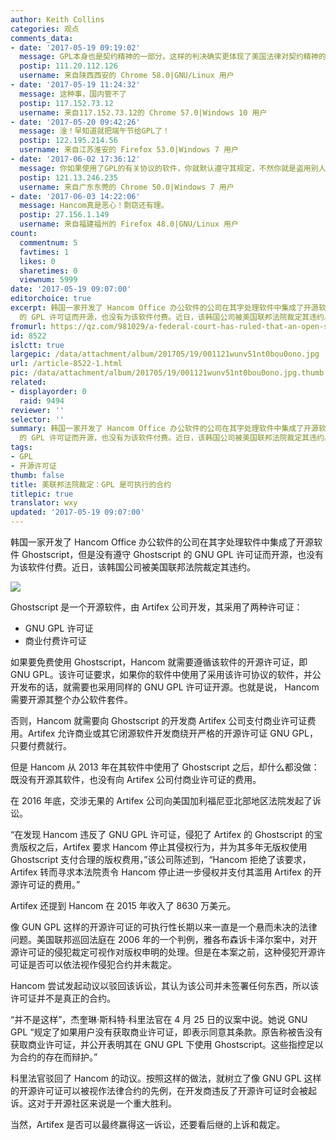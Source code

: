 ```yaml
---
author: Keith Collins
categories: 观点
comments_data:
- date: '2017-05-19 09:19:02'
  message: GPL本身也是契约精神的一部分。这样的判决确实更体现了美国法律对契约精神的尊重！！！
  postip: 111.20.112.126
  username: 来自陕西西安的 Chrome 58.0|GNU/Linux 用户
- date: '2017-05-19 11:24:32'
  message: 这种事，国内管不了
  postip: 117.152.73.12
  username: 来自117.152.73.12的 Chrome 57.0|Windows 10 用户
- date: '2017-05-20 09:42:26'
  message: 淦！早知道就把端午节给GPL了！
  postip: 122.195.214.56
  username: 来自江苏淮安的 Firefox 53.0|Windows 7 用户
- date: '2017-06-02 17:36:12'
  message: 你如果使用了GPL的有关协议的软件，你就默认遵守其规定，不然你就是盗用别人的软件。
  postip: 121.13.246.235
  username: 来自广东东莞的 Chrome 50.0|Windows 7 用户
- date: '2017-06-03 14:22:06'
  message: Hancom真是恶心！剽窃还有理。
  postip: 27.156.1.149
  username: 来自福建福州的 Firefox 48.0|GNU/Linux 用户
count:
  commentnum: 5
  favtimes: 1
  likes: 0
  sharetimes: 0
  viewnum: 5999
date: '2017-05-19 09:07:00'
editorchoice: true
excerpt: 韩国一家开发了 Hancom Office 办公软件的公司在其字处理软件中集成了开源软件 Ghostscript，但是没有遵守 Ghostscript
  的 GPL 许可证而开源，也没有为该软件付费。近日，该韩国公司被美国联邦法院裁定其违约。
fromurl: https://qz.com/981029/a-federal-court-has-ruled-that-an-open-source-license-is-an-enforceable-contract/
id: 8522
islctt: true
largepic: /data/attachment/album/201705/19/001121wunv51nt0bou0ono.jpg
url: /article-8522-1.html
pic: /data/attachment/album/201705/19/001121wunv51nt0bou0ono.jpg.thumb.jpg
related:
- displayorder: 0
  raid: 9494
reviewer: ''
selector: ''
summary: 韩国一家开发了 Hancom Office 办公软件的公司在其字处理软件中集成了开源软件 Ghostscript，但是没有遵守 Ghostscript
  的 GPL 许可证而开源，也没有为该软件付费。近日，该韩国公司被美国联邦法院裁定其违约。
tags:
- GPL
- 开源许可证
thumb: false
title: 美联邦法院裁定：GPL 是可执行的合约
titlepic: true
translator: wxy
updated: '2017-05-19 09:07:00'
---
```


韩国一家开发了 Hancom Office 办公软件的公司在其字处理软件中集成了开源软件 Ghostscript，但是没有遵守 Ghostscript 的 GNU GPL 许可证而开源，也没有为该软件付费。近日，该韩国公司被美国联邦法院裁定其违约。


![](/data/attachment/album/201705/19/001121wunv51nt0bou0ono.jpg)


Ghostscript 是一个开源软件，由 Artifex 公司开发，其采用了两种许可证：


* GNU GPL 许可证
* 商业付费许可证


如果要免费使用 Ghostscript，Hancom 就需要遵循该软件的开源许可证，即 GNU GPL。该许可证要求，如果你的软件中使用了采用该许可协议的软件，并公开发布的话，就需要也采用同样的 GNU GPL 许可证开源。也就是说， Hancom 需要开源其整个办公软件套件。


否则，Hancom 就需要向 Ghostscript 的开发商 Artifex 公司支付商业许可证费用。Artifex 允许商业或其它闭源软件开发商绕开严格的开源许可证 GNU GPL，只要付费就行。


但是 Hancom 从 2013 年在其软件中使用了 Ghostscript 之后，却什么都没做：既没有开源其软件，也没有向 Artifex 公司付商业许可证的费用。


在 2016 年底，交涉无果的 Artifex 公司向美国加利福尼亚北部地区法院发起了诉讼。


“在发现 Hancom 违反了 GNU GPL 许可证，侵犯了 Artifex 的 Ghostscript 的宝贵版权之后，Artifex 要求 Hancom 停止其侵权行为，并为其多年无版权使用 Ghostscript 支付合理的版权费用，”该公司陈述到，“Hancom 拒绝了该要求，Artifex 转而寻求本法院责令 Hancom 停止进一步侵权并支付其滥用 Artifex 的开源许可证的费用。”


 


Artifex 还提到 Hancom 在 2015 年收入了 8630 万美元。


像 GUN GPL 这样的开源许可证的可执行性长期以来一直是一个悬而未决的法律问题。美国联邦巡回法庭在 2006 年的一个判例，雅各布森诉卡泽尔案中，对开源许可证的侵犯裁定可视作对版权申明的处理。但是在本案之前，这种侵犯开源许可证是否可以依法视作侵犯合约并未裁定。


Hancom 尝试发起动议以驳回该诉讼，其认为该公司并未签署任何东西，所以该许可证并不是真正的合约。


“并不是这样”，杰奎琳·斯科特·科里法官在 4 月 25 日的议案中说。她说 GNU GPL “规定了如果用户没有获取商业许可证，即表示同意其条款。原告称被告没有获取商业许可证，并公开表明其在 GNU GPL 下使用 Ghostscript。这些指控足以为合约的存在而辩护。”


科里法官驳回了 Hancom 的动议。按照这样的做法，就树立了像 GNU GPL 这样的开源许可证可以被视作法律合约的先例，在开发商违反了开源许可证时会被起诉。这对于开源社区来说是一个重大胜利。


当然，Artifex 是否可以最终赢得这一诉讼，还要看后继的上诉和裁定。